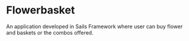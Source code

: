 # Flowerbasket
An application developed in Sails Framework where user can buy flower and baskets or the combos offered.


